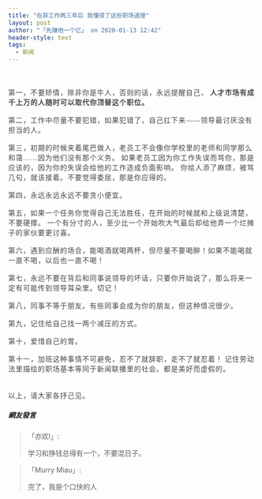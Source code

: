 ```yaml
---
title: "在菲工作两三年后 我懂得了这些职场道理"
layout: post
author: "「先赚他一个亿」 on 2020-01-13 12:42"
header-style: text
tags:
  - 新闻
---
```


<input type="hidden" value="菲乐园提供">
<br>
<br>
<span style="color: rgb(68, 68, 68); font-family: 微软雅黑; letter-spacing: 1px; background-color: rgb(255, 255, 255);">第一，不要矫情，除非你是牛人，否则的话，永远提醒自己，</span>
<span style="overflow-wrap: break-word; font-weight: 700; color: rgb(68, 68, 68); font-family: 微软雅黑; letter-spacing: 1px; background-color: rgb(255, 255, 255);">人才市场有成千上万的人随时可以取代你顶替这个职位。</span><br style="overflow-wrap: break-word; color: rgb(68, 68, 68); font-family: 微软雅黑; letter-spacing: 1px; white-space: normal; background-color: rgb(255, 255, 255);"><span style="color: rgb(68, 68, 68); font-family: 微软雅黑; letter-spacing: 1px; background-color: rgb(255, 255, 255);"><br></span>
<span style="color: rgb(68, 68, 68); font-family: 微软雅黑; letter-spacing: 1px; background-color: rgb(255, 255, 255);">第二，工作中尽量不要犯错，如果犯错了，自己扛下来——领导最讨厌没有担当的人。</span><br style="overflow-wrap: break-word; color: rgb(68, 68, 68); font-family: 微软雅黑; letter-spacing: 1px; white-space: normal; background-color: rgb(255, 255, 255);"><span style="color: rgb(68, 68, 68); font-family: 微软雅黑; letter-spacing: 1px; background-color: rgb(255, 255, 255);"><br></span>
<span style="color: rgb(68, 68, 68); font-family: 微软雅黑; letter-spacing: 1px; background-color: rgb(255, 255, 255);">第三，初期的时候夹着尾巴做人，老员工不会像你学校里的老师和同学那么和蔼……因为他们没有那个义务。</span>
<span style="color: rgb(68, 68, 68); font-family: 微软雅黑; letter-spacing: 1px; background-color: rgb(255, 255, 255);">如果老员工因为你工作失误而骂你，那是应该的，因为你的失误会给他的工作造成负面影响。</span>
<span style="color: rgb(68, 68, 68); font-family: 微软雅黑; letter-spacing: 1px; background-color: rgb(255, 255, 255);">你给人添了麻烦，被骂几句，就该接着。不要觉得委屈，那是你应得的。</span><br style="overflow-wrap: break-word; color: rgb(68, 68, 68); font-family: 微软雅黑; letter-spacing: 1px; white-space: normal; background-color: rgb(255, 255, 255);"><span style="color: rgb(68, 68, 68); font-family: 微软雅黑; letter-spacing: 1px; background-color: rgb(255, 255, 255);"><br></span>
<span style="color: rgb(68, 68, 68); font-family: 微软雅黑; letter-spacing: 1px; background-color: rgb(255, 255, 255);">第四，永远永远永远不要贪小便宜。</span><br style="overflow-wrap: break-word; color: rgb(68, 68, 68); font-family: 微软雅黑; letter-spacing: 1px; white-space: normal; background-color: rgb(255, 255, 255);"><span style="color: rgb(68, 68, 68); font-family: 微软雅黑; letter-spacing: 1px; background-color: rgb(255, 255, 255);"><br></span>
<span style="color: rgb(68, 68, 68); font-family: 微软雅黑; letter-spacing: 1px; background-color: rgb(255, 255, 255);">第五，如果一个任务你觉得自己无法胜任，在开始的时候就和上级说清楚，不要硬撑。</span>
<span style="color: rgb(68, 68, 68); font-family: 微软雅黑; letter-spacing: 1px; background-color: rgb(255, 255, 255);">一个有分寸的人，至少比一个开始吹大气最后却给他弄一个烂摊子的家伙要更讨喜。</span><br style="overflow-wrap: break-word; color: rgb(68, 68, 68); font-family: 微软雅黑; letter-spacing: 1px; white-space: normal; background-color: rgb(255, 255, 255);"><span style="color: rgb(68, 68, 68); font-family: 微软雅黑; letter-spacing: 1px; background-color: rgb(255, 255, 255);"><br></span>
<span style="color: rgb(68, 68, 68); font-family: 微软雅黑; letter-spacing: 1px; background-color: rgb(255, 255, 255);">第六，遇到应酬的场合，能喝酒就喝两杯，但尽量不要喝醉！如果不能喝就一直不喝，以后也一直不喝！</span><br style="overflow-wrap: break-word; color: rgb(68, 68, 68); font-family: 微软雅黑; letter-spacing: 1px; white-space: normal; background-color: rgb(255, 255, 255);"><span style="color: rgb(68, 68, 68); font-family: 微软雅黑; letter-spacing: 1px; background-color: rgb(255, 255, 255);"><br></span>
<span style="color: rgb(68, 68, 68); font-family: 微软雅黑; letter-spacing: 1px; background-color: rgb(255, 255, 255);">第七，永远不要在背后和同事说领导的坏话，只要你开始说了，那么将来一定有可能传到领导耳朵里。切记！</span><br style="overflow-wrap: break-word; color: rgb(68, 68, 68); font-family: 微软雅黑; letter-spacing: 1px; white-space: normal; background-color: rgb(255, 255, 255);"><span style="color: rgb(68, 68, 68); font-family: 微软雅黑; letter-spacing: 1px; background-color: rgb(255, 255, 255);"><br></span>
<span style="color: rgb(68, 68, 68); font-family: 微软雅黑; letter-spacing: 1px; background-color: rgb(255, 255, 255);">第八，同事不等于朋友。有些同事会成为你的朋友，但这种情况很少。</span><br style="overflow-wrap: break-word; color: rgb(68, 68, 68); font-family: 微软雅黑; letter-spacing: 1px; white-space: normal; background-color: rgb(255, 255, 255);"><span style="color: rgb(68, 68, 68); font-family: 微软雅黑; letter-spacing: 1px; background-color: rgb(255, 255, 255);"><br></span>
<span style="color: rgb(68, 68, 68); font-family: 微软雅黑; letter-spacing: 1px; background-color: rgb(255, 255, 255);">第九，记住给自己找一两个减压的方式。</span><br style="overflow-wrap: break-word; color: rgb(68, 68, 68); font-family: 微软雅黑; letter-spacing: 1px; white-space: normal; background-color: rgb(255, 255, 255);"><span style="color: rgb(68, 68, 68); font-family: 微软雅黑; letter-spacing: 1px; background-color: rgb(255, 255, 255);"><br></span>
<span style="color: rgb(68, 68, 68); font-family: 微软雅黑; letter-spacing: 1px; background-color: rgb(255, 255, 255);">第十，爱惜自己的胃。</span><br style="overflow-wrap: break-word; color: rgb(68, 68, 68); font-family: 微软雅黑; letter-spacing: 1px; white-space: normal; background-color: rgb(255, 255, 255);"><span style="color: rgb(68, 68, 68); font-family: 微软雅黑; letter-spacing: 1px; background-color: rgb(255, 255, 255);"><br></span>
<span style="color: rgb(68, 68, 68); font-family: 微软雅黑; letter-spacing: 1px; background-color: rgb(255, 255, 255);">第十一，加班这种事情不可避免，忍不了就辞职，走不了就忍着！</span>
<span style="color: rgb(68, 68, 68); font-family: 微软雅黑; letter-spacing: 1px; background-color: rgb(255, 255, 255);">记住劳动法里描绘的职场基本等同于新闻联播里的社会。都是美好而虚假的。</span><br style="overflow-wrap: break-word; color: rgb(68, 68, 68); font-family: 微软雅黑; letter-spacing: 1px; white-space: normal; background-color: rgb(255, 255, 255);"><br style="overflow-wrap: break-word; color: rgb(68, 68, 68); font-family: 微软雅黑; letter-spacing: 1px; white-space: normal; background-color: rgb(255, 255, 255);"><br style="overflow-wrap: break-word; color: rgb(68, 68, 68); font-family: 微软雅黑; letter-spacing: 1px; white-space: normal; background-color: rgb(255, 255, 255);"><span style="color: rgb(68, 68, 68); font-family: 微软雅黑; letter-spacing: 1px; background-color: rgb(255, 255, 255);">以上，请大家各抒己见。</span>

##### 網友發言 
> 「亦欢l」:
> <p>学习和挣钱总得有一个，不要混日子。</p>

> 「Murry Miau」:
> <p>完了，我是个口快的人<br></p>


